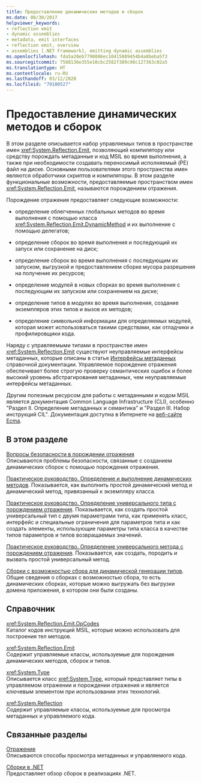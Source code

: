 ```yaml
---
title: Предоставление динамических методов и сборок
ms.date: 08/30/2017
helpviewer_keywords:
- reflection emit
- dynamic assemblies
- metadata, emit interfaces
- reflection emit, overview
- assemblies [.NET Framework], emitting dynamic assemblies
ms.openlocfilehash: fda5a20eb7798086ec10415889454b4a8beba5f3
ms.sourcegitcommit: 7588136e355e10cbc2582f389c90c127363c02a5
ms.translationtype: HT
ms.contentlocale: ru-RU
ms.lasthandoff: 03/12/2020
ms.locfileid: "79180527"
---
```

# <a name="emitting-dynamic-methods-and-assemblies"></a>Предоставление динамических методов и сборок

В этом разделе описывается набор управляемых типов в пространстве имен <xref:System.Reflection.Emit>, позволяющий компилятору или средству порождать метаданные и код MSIL во время выполнения, а также при необходимости создавать переносимый исполняемый (PE) файл на диске. Основными пользователями этого пространства имен являются обработчики скриптов и компиляторы. В этом разделе функциональные возможности, предоставляемые пространством имен <xref:System.Reflection.Emit>, называются порождением отражения.  
  
Порождение отражения предоставляет следующие возможности:  
  
- определение облегченных глобальных методов во время выполнения с помощью класса <xref:System.Reflection.Emit.DynamicMethod> и их выполнение с помощью делегатов;  
  
- определение сборок во время выполнения и последующий их запуск или сохранение на диск;  
  
- определение сборок во время выполнения с последующим их запуском, выгрузкой и предоставлением сборке мусора разрешения на получение их ресурсов;  
  
- определение модулей в новых сборках во время выполнения с последующим их запуском или сохранением на диске;  
  
- определение типов в модулях во время выполнения, создание экземпляров этих типов и вызов их методов;  
  
- определение символьной информации для определяемых модулей, которая может использоваться такими средствами, как отладчики и профилировщики кода.  
  
Наряду с управляемыми типами в пространстве имен <xref:System.Reflection.Emit> существуют неуправляемые интерфейсы метаданных, которые описаны в статье [Интерфейсы метаданных](../unmanaged-api/metadata/metadata-interfaces.md) справочной документации. Управляемое порождение отражения обеспечивает более строгую проверку семантических ошибок и более высокий уровень абстрагирования метаданных, чем неуправляемые интерфейсы метаданных.  
  
Другим полезным ресурсом для работы с метаданными и кодом MSIL является документация Common Language Infrastructure (CLI), особенно "Раздел II. Определение метаданных и семантика" и "Раздел III. Набор инструкций CIL". Документация доступна в Интернете на [веб-сайте Ecma](https://www.ecma-international.org/publications/standards/Ecma-335.htm).  
  
## <a name="in-this-section"></a>В этом разделе
  
[Вопросы безопасности в порождении отражения](security-issues-in-reflection-emit.md)  
Описываются проблемы безопасности, связанные с созданием динамических сборок с помощью порождения отражения.  

[Практическое руководство. Определение и выполнение динамических методов](how-to-define-and-execute-dynamic-methods.md). Показывается, как выполнить простой динамический метод и динамический метод, привязанный к экземпляру класса.

[Практическое руководство. Определение универсального типа с порождением отражения](how-to-define-a-generic-type-with-reflection-emit.md). Показывается, как создать простой универсальный тип с двумя параметрами типа, как применять класс, интерфейс и специальные ограничения для параметров типа и как создать элементы, использующие параметры типа класса в качестве типов параметров и типов возвращаемых значений.

[Практическое руководство. Определение универсального метода с порождением отражения](how-to-define-a-generic-method-with-reflection-emit.md). Показывается, как создать, породить и вызвать простой универсальный метод.

[Сборки с возможностью сбора для динамической генерации типов](collectible-assemblies.md). Общие сведения о сборках с возможностью сбора, то есть динамических сборках, которые можно выгружать без выгрузки домена приложения, в котором они были созданы.
  
## <a name="reference"></a>Справочник  

<xref:System.Reflection.Emit.OpCodes>  
Каталог кодов инструкций MSIL, которые можно использовать для построения тел методов.  
  
<xref:System.Reflection.Emit>  
Содержит управляемые классы, используемые для порождения динамических методов, сборок и типов.  
  
<xref:System.Type>  
Описывается класс <xref:System.Type>, который представляет типы в управляемом отражении и порождении отражения и является ключевым элементом при использовании этих технологий.  
  
<xref:System.Reflection>  
Содержит управляемые классы, используемые для просмотра метаданных и управляемого кода.  
  
## <a name="related-sections"></a>Связанные разделы  

[Отражение](reflection.md)  
Описываются способы просмотра метаданных и управляемого кода.  
  
[Сборки в .NET](../../standard/assembly/index.md)  
Предоставляет обзор сборок в реализациях .NET.
